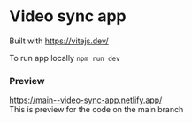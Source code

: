 # Video sync app

Built with https://vitejs.dev/

To run app locally
`npm run dev`

### Preview

https://main--video-sync-app.netlify.app/  
This is preview for the code on the main branch
